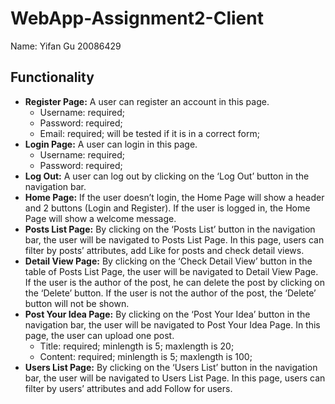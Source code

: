 # WebApp-Assignment2-Client

Name: Yifan Gu 20086429

## Functionality

- **Register Page:** A user can register an account in this page.
    - Username: required;
    - Password: required;
    - Email: required; will be tested if it is in a correct form;
- **Login Page:** A user can login in this page.
    - Username: required;
    - Password: required;
- **Log Out:** A user can log out by clicking on the ‘Log Out’ button in the navigation bar.
- **Home Page:** If the user doesn’t login, the Home Page will show a header and 2 buttons (Login and Register). If the user is logged in, the Home Page will show a welcome message.
- **Posts List Page:** By clicking on the ‘Posts List’ button in the navigation bar, the user will be navigated to Posts List Page. In this page, users can filter by posts’ attributes, add Like for posts and check detail views.
- **Detail View Page:** By clicking on the ‘Check Detail View’ button in the table of Posts List Page, the user will be navigated to Detail View Page. If the user is the author of the post, he can delete the post by clicking on the ‘Delete’ button. If the user is not the author of the post, the ‘Delete’ button will not be shown.
- **Post Your Idea Page:** By clicking on the ‘Post Your Idea’ button in the navigation bar, the user will be navigated to Post Your Idea Page. In this page, the user can upload one post.
    - Title: required; minlength is 5; maxlength is 20; 
    - Content: required; minlength is 5; maxlength is 100;
- **Users List Page:** By clicking on the ‘Users List’ button in the navigation bar, the user will be navigated to Users List Page. In this page, users can filter by users’ attributes and add Follow for users.
